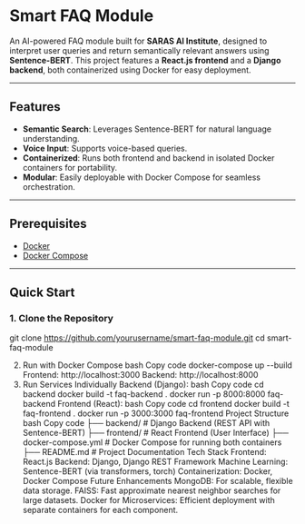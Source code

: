 # Smart FAQ Module

An AI-powered FAQ module built for **SARAS AI Institute**, designed to interpret user queries and return semantically relevant answers using **Sentence-BERT**. This project features a **React.js frontend** and a **Django backend**, both containerized using Docker for easy deployment.

---

## Features
- **Semantic Search**: Leverages Sentence-BERT for natural language understanding.
- **Voice Input**: Supports voice-based queries.
- **Containerized**: Runs both frontend and backend in isolated Docker containers for portability.
- **Modular**: Easily deployable with Docker Compose for seamless orchestration.

---

## Prerequisites
- [Docker](https://www.docker.com/get-started)
- [Docker Compose](https://docs.docker.com/compose/install/)

---

## Quick Start

### 1. **Clone the Repository**

git clone https://github.com/yourusername/smart-faq-module.git
cd smart-faq-module


2. Run with Docker Compose
bash
Copy code
docker-compose up --build
Frontend: http://localhost:3000
Backend: http://localhost:8000
3. Run Services Individually
Backend (Django):
bash
Copy code
cd backend
docker build -t faq-backend .
docker run -p 8000:8000 faq-backend
Frontend (React):
bash
Copy code
cd frontend
docker build -t faq-frontend .
docker run -p 3000:3000 faq-frontend
Project Structure
bash
Copy code
├── backend/                 # Django Backend (REST API with Sentence-BERT)
├── frontend/                # React Frontend (User Interface)
├── docker-compose.yml       # Docker Compose for running both containers
├── README.md                # Project Documentation
Tech Stack
Frontend: React.js
Backend: Django, Django REST Framework
Machine Learning: Sentence-BERT (via transformers, torch)
Containerization: Docker, Docker Compose
Future Enhancements
MongoDB: For scalable, flexible data storage.
FAISS: Fast approximate nearest neighbor searches for large datasets.
Docker for Microservices: Efficient deployment with separate containers for each component.
